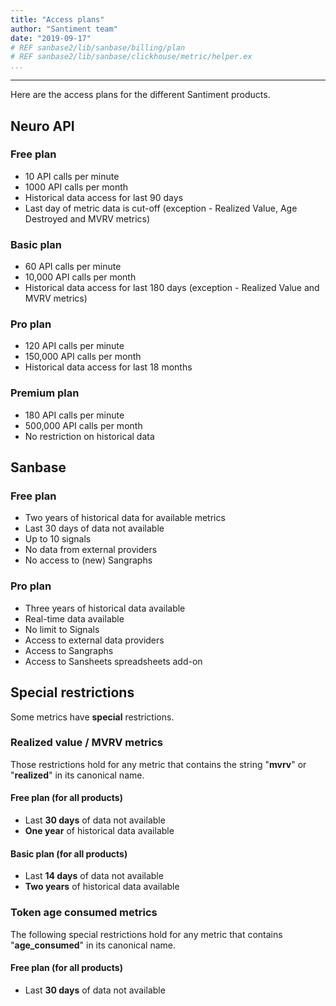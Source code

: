 ```yaml
---
title: "Access plans"
author: "Santiment team"
date: "2019-09-17"
# REF sanbase2/lib/sanbase/billing/plan
# REF sanbase2/lib/sanbase/clickhouse/metric/helper.ex
...
```

---

Here are the access plans for the different Santiment products.

## Neuro API

### Free plan

* 10 API calls per minute
* 1000 API calls per month
* Historical data access for last 90 days
* Last day of metric data is cut-off
(exception - Realized Value, Age Destroyed and MVRV metrics)

### Basic plan

* 60 API calls per minute
* 10,000 API calls per month
* Historical data access for last 180 days
(exception - Realized Value and MVRV metrics)

### Pro plan

* 120 API calls per minute
* 150,000 API calls per month
* Historical data access for last 18 months

### Premium plan

* 180 API calls per minute
* 500,000 API calls per month
* No restriction on historical data

## Sanbase

### Free plan

* Two years of historical data for available metrics
* Last 30 days of data not available
* Up to 10 signals
* No data from external providers
* No access to (new) Sangraphs

### Pro plan

* Three years of historical data available
* Real-time data available
* No limit to Signals
* Access to external data providers
* Access to Sangraphs
* Access to Sansheets spreadsheets add-on

## Special restrictions

Some metrics have **special** restrictions.

### Realized value / MVRV metrics


Those restrictions hold for any metric that contains the string "**mvrv**" or "**realized**"
in its canonical name.


#### Free plan (for all products)

* Last **30 days** of data not available
* **One year** of historical data available

#### Basic plan (for all products)

* Last **14 days** of data not available
* **Two years** of historical data available

### Token age consumed metrics

The following special restrictions hold for any metric that
contains "**age_consumed**" in its canonical name.


#### Free plan (for all products)

* Last **30 days** of data not available
